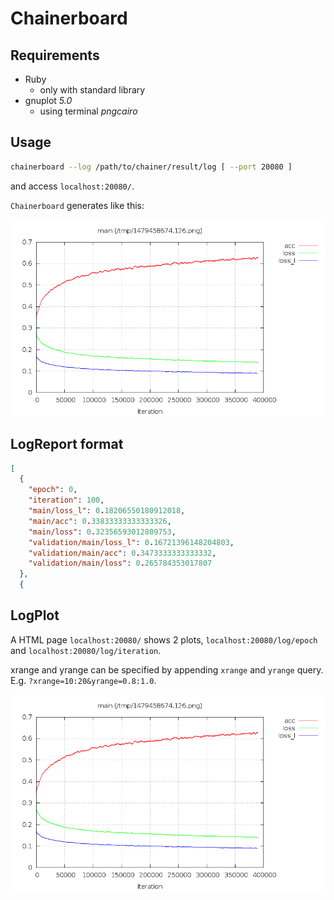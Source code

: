 # Chainerboard

## Requirements

- Ruby
    - only with standard library
- gnuplot _5.0_
    - using terminal _pngcairo_

## Usage

```bash
chainerboard --log /path/to/chainer/result/log [ --port 20080 ]
```

and access `localhost:20080/`.

`Chainerboard` generates like this:

![](resources/readme.png)

## LogReport format

```json
[
  {
    "epoch": 0,
    "iteration": 100,
    "main/loss_l": 0.18206550180912018,
    "main/acc": 0.33833333333333326,
    "main/loss": 0.32356593012809753,
    "validation/main/loss_l": 0.16721396148204803,
    "validation/main/acc": 0.3473333333333332,
    "validation/main/loss": 0.265784353017807
  },
  {
```

## LogPlot

A HTML page `localhost:20080/` shows 2 plots,
`localhost:20080/log/epoch` and
`localhost:20080/log/iteration`.

xrange and yrange can be specified
by appending `xrange` and `yrange` query.
E.g. `?xrange=10:20&yrange=0.8:1.0`.

![](resources/readme.png)
